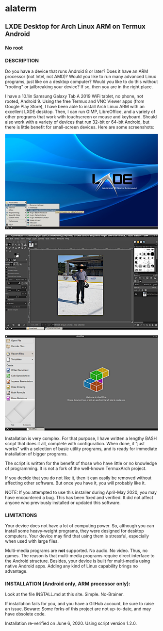 # alaterm
## LXDE Desktop for Arch Linux ARM on Termux Android
### No root

### DESCRIPTION

Do you have a device that runs Android 8 or later?
Does it have an ARM processor (not Intel, not AMD)?
Would you like to run many advanced Linux programs, just like on a desktop computer?
Would you like to do this without "rooting" or jailbreaking your device?
If so, then you are in the right place.

I have a 10.1in Samsung Galaxy Tab A 2019 WiFi tablet, no phone, not rooted, Android 9.
Using the free Termux and VNC Viewer apps (from Google Play Store),
I have been able to install Arch Linux ARM with an excellent LXDE desktop.
Then, I can run GIMP, LibreOffice,
and a variety of other programs that work with touchscreen or mouse and keyboard.
Should also work with a variety of devices that run 32-bit or 64-bit Android,
but there is little benefit for small-screen devices.
Here are some screenshots:

![screenshot of LXDE desktop with expanded menu](alaterm-lxde.png)

![screenshot of GIMP](alaterm-gimp.png)

![screenshot of LIbreOffice](libreoffice.png)

Installation is very complex.
For that purpose, I have written a lengthy BASH script that does it all, complete with configuration.
When done, it "just works" with a selection of basic utility programs,
and is ready for immediate installation of bigger programs.

The script is written for the benefit of those who have little or no knowledge of programming.
It is not a fork of the well-known TermuxArch project.

If you decide that you do not like it, then it can easily be removed without affecting other software.
But once you have it, you will probably like it.

NOTE: If you attempted to use this installer during April-May 2020, you may have encountered a bug.
This has been fixed and verified.
It did not affect anyone who previously installed or updated this software.

### LIMITATIONS

Your device does not have a lot of computing power.
So, although you can install some heavy-weight programs, they were designed for desktop computers.
Your device may find that using them is stressful, especially when used with large files.

Multi-media programs are **not** supported. No audio. No video. Thus, no games.
The reason is that multi-media programs require direct interface to the Android structure.
Besides, your device is built for multi-media using native Android apps.
Adding any kind of Linux capability brings no advantage.

### INSTALLATION (Android only, ARM processor only):

Look at the file INSTALL.md at this site. Simple. No-Brainer.

If installation fails for you, and you have a GitHub account, be sure to raise an issue.
Beware: Some forks of this project are not up-to-date, and may have obsolete code.

Installation re-verified on June 6, 2020. Using script version 1.2.0.
